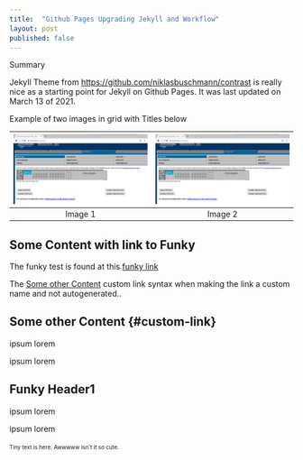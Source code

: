 ```yaml
---
title:  "Github Pages Upgrading Jekyll and Workflow"
layout: post
published: false
---
```


Summary

Jekyll Theme from https://github.com/niklasbuschmann/contrast is really nice as a starting point for Jekyll on Github Pages.
It was last updated on March 13 of 2021.


<!-- excerpt-end -->

Example of two images in grid with Titles below

| ![](/assets/images/hp-procurve-java-web-start-jnlp-webui-in-firefox.png) | ![](/assets/images/hp-procurve-java-web-start-jnlp-webui-in-firefox.png) |
|:--:|:--:|
| Image 1 | Image 2 |

## Some Content with link to Funky

The funky test is found at this [funky link](#funky-header1)

The [Some other Content](#custom-link) custom link syntax when making the link a custom name and not autogenerated..

## Some other Content {#custom-link}

ipsum lorem

ipsum lorem

## Funky Header1

ipsum lorem

ipsum lorem

<sup><sub>Tiny text is here. Awwwww isn't it so cute.</sub></sup>
